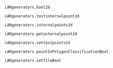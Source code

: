 ```@docs
LARgenerators.bool2d
```
```@docs
LARgenerators.testinternalpoint2d
```
```@docs
LARgenerators.internalpoints2d
```
```@docs
LARgenerators.getinternalpoint2d
```
```@docs
LARgenerators.settestpoints2d
```
```@docs
LARgenerators.pointInPolygonClassificationBool
```
```@docs
LARgenerators.setTileBool
```


